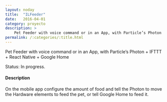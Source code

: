 ```yaml
---
layout: noday
title:  "ILFeeder"
date:   2016-04-01
category: proyecto
description: >
    Pet Feeder with voice command or in an App, with Particle’s Photon + IFTTT + React Native + Google Home
permalink: /:categories/:title.html
---
```


Pet Feeder with voice command or in an App, with Particle’s Photon + IFTTT + React Native + Google Home

Status: In progress.

#### Description

On the mobile app configure the amount of food and tell the Photon to move the Hardware elements to feed the pet, or tell Google Home to feed it.
